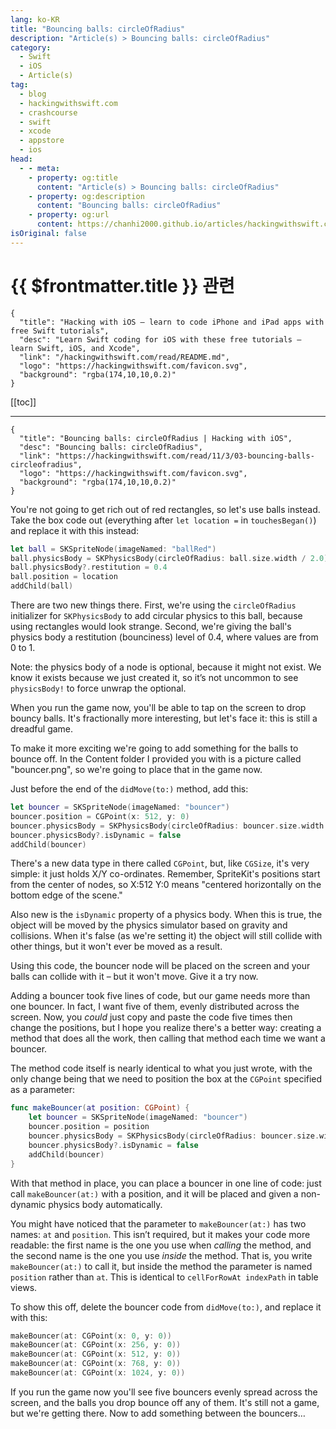 ```yaml
---
lang: ko-KR
title: "Bouncing balls: circleOfRadius"
description: "Article(s) > Bouncing balls: circleOfRadius"
category:
  - Swift
  - iOS
  - Article(s)
tag: 
  - blog
  - hackingwithswift.com
  - crashcourse
  - swift
  - xcode
  - appstore
  - ios  
head:
  - - meta:
    - property: og:title
      content: "Article(s) > Bouncing balls: circleOfRadius"
    - property: og:description
      content: "Bouncing balls: circleOfRadius"
    - property: og:url
      content: https://chanhi2000.github.io/articles/hackingwithswift.com/read/11/03-bouncing-balls-circleofradius.html
isOriginal: false
---
```


# {{ $frontmatter.title }} 관련

```component VPCard
{
  "title": "Hacking with iOS – learn to code iPhone and iPad apps with free Swift tutorials",
  "desc": "Learn Swift coding for iOS with these free tutorials – learn Swift, iOS, and Xcode",
  "link": "/hackingwithswift.com/read/README.md",
  "logo": "https://hackingwithswift.com/favicon.svg",
  "background": "rgba(174,10,10,0.2)"
}
```

[[toc]]

---

```component VPCard
{
  "title": "Bouncing balls: circleOfRadius | Hacking with iOS",
  "desc": "Bouncing balls: circleOfRadius",
  "link": "https://hackingwithswift.com/read/11/3/03-bouncing-balls-circleofradius",
  "logo": "https://hackingwithswift.com/favicon.svg",
  "background": "rgba(174,10,10,0.2)"
}
```

<VidStack src="youtube/f-qio_g_D2Y" />

You're not going to get rich out of red rectangles, so let's use balls instead. Take the box code out (everything after `let location =` in `touchesBegan()`) and replace it with this instead:

```swift
let ball = SKSpriteNode(imageNamed: "ballRed")
ball.physicsBody = SKPhysicsBody(circleOfRadius: ball.size.width / 2.0)
ball.physicsBody?.restitution = 0.4
ball.position = location
addChild(ball)
```

There are two new things there. First, we're using the `circleOfRadius` initializer for `SKPhysicsBody` to add circular physics to this ball, because using rectangles would look strange. Second, we're giving the ball's physics body a restitution (bounciness) level of 0.4, where values are from 0 to 1.

Note: the physics body of a node is optional, because it might not exist. We know it exists because we just created it, so it’s not uncommon to see `physicsBody!` to force unwrap the optional.

When you run the game now, you'll be able to tap on the screen to drop bouncy balls. It's fractionally more interesting, but let's face it: this is still a dreadful game.

To make it more exciting we're going to add something for the balls to bounce off. In the Content folder I provided you with is a picture called "bouncer.png", so we're going to place that in the game now.

Just before the end of the `didMove(to:)` method, add this:

```swift
let bouncer = SKSpriteNode(imageNamed: "bouncer")
bouncer.position = CGPoint(x: 512, y: 0)
bouncer.physicsBody = SKPhysicsBody(circleOfRadius: bouncer.size.width / 2.0)
bouncer.physicsBody?.isDynamic = false
addChild(bouncer)
```

There's a new data type in there called `CGPoint`, but, like `CGSize`, it's very simple: it just holds X/Y co-ordinates. Remember, SpriteKit's positions start from the center of nodes, so X:512 Y:0 means "centered horizontally on the bottom edge of the scene."

Also new is the `isDynamic` property of a physics body. When this is true, the object will be moved by the physics simulator based on gravity and collisions. When it's false (as we're setting it) the object will still collide with other things, but it won't ever be moved as a result.

Using this code, the bouncer node will be placed on the screen and your balls can collide with it – but it won't move. Give it a try now.

Adding a bouncer took five lines of code, but our game needs more than one bouncer. In fact, I want five of them, evenly distributed across the screen. Now, you *could* just copy and paste the code five times then change the positions, but I hope you realize there's a better way: creating a method that does all the work, then calling that method each time we want a bouncer.

The method code itself is nearly identical to what you just wrote, with the only change being that we need to position the box at the `CGPoint` specified as a parameter:

```swift
func makeBouncer(at position: CGPoint) {
    let bouncer = SKSpriteNode(imageNamed: "bouncer")
    bouncer.position = position
    bouncer.physicsBody = SKPhysicsBody(circleOfRadius: bouncer.size.width / 2.0)
    bouncer.physicsBody?.isDynamic = false
    addChild(bouncer)
}
```

With that method in place, you can place a bouncer in one line of code: just call `makeBouncer(at:)` with a position, and it will be placed and given a non-dynamic physics body automatically.

You might have noticed that the parameter to `makeBouncer(at:)` has two names: `at` and `position`. This isn’t required, but it makes your code more readable: the first name is the one you use when *calling* the method, and the second name is the one you use *inside* the method. That is, you write `makeBouncer(at:)` to call it, but inside the method the parameter is named `position` rather than `at`. This is identical to `cellForRowAt indexPath` in table views.

To show this off, delete the bouncer code from `didMove(to:)`, and replace it with this:

```swift
makeBouncer(at: CGPoint(x: 0, y: 0))
makeBouncer(at: CGPoint(x: 256, y: 0))
makeBouncer(at: CGPoint(x: 512, y: 0))
makeBouncer(at: CGPoint(x: 768, y: 0))
makeBouncer(at: CGPoint(x: 1024, y: 0))
```

If you run the game now you'll see five bouncers evenly spread across the screen, and the balls you drop bounce off any of them. It's still not a game, but we're getting there. Now to add something between the bouncers…

